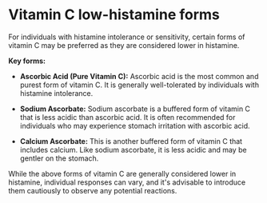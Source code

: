 # Vitamin C low-histamine forms

For individuals with histamine intolerance or sensitivity, certain forms of vitamin C may be preferred as they are considered lower in histamine.

**Key forms:**

* **Ascorbic Acid (Pure Vitamin C):** Ascorbic acid is the most common and purest form of vitamin C. It is generally well-tolerated by individuals with histamine intolerance.

* **Sodium Ascorbate:** Sodium ascorbate is a buffered form of vitamin C that is less acidic than ascorbic acid. It is often recommended for individuals who may experience stomach irritation with ascorbic acid.

* **Calcium Ascorbate:** This is another buffered form of vitamin C that includes calcium. Like sodium ascorbate, it is less acidic and may be gentler on the stomach.

While the above forms of vitamin C are generally considered lower in histamine, individual responses can vary, and it's advisable to introduce them cautiously to observe any potential reactions.
